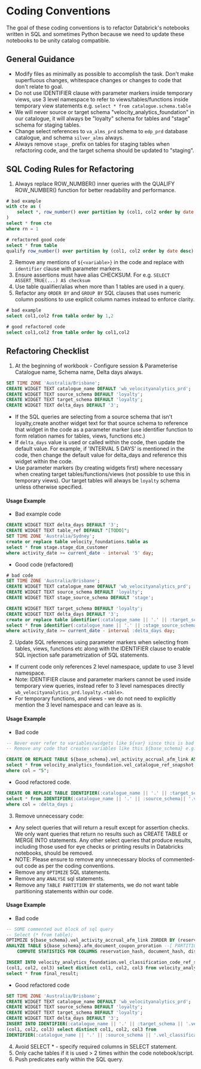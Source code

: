 # Coding Conventions

The goal of these coding conventions is to refactor Databrick's notebooks written in SQL and sometimes Python
because we need to update these notebooks to be unity catalog compatible.

## General Guidance
- Modify files as minimally as possible to accomplish the task. Don't make superfluous changes, whitespace changes or changes to code that don't relate to goal.
- Do not use IDENTIFIER clause with parameter markers inside temporary views, use 3 level namespace to refer to views/tables/functions inside temporary view statements e.g. `select * from catalogue.schema.table`
- We will never source or target schema "velocity_analytics_foundation" in our catalogue, it will always be "loyalty" schema for tables and "stage" schema for staging tables.
- Change select references to `va_alms_prd` schema to `edp_prd` database catalogue, and schema `silver_alms` always.
- Always remove `stage_` prefix on tables for staging tables when refactoring code, and the target schema should be updated to "staging".

## SQL Coding Rules for Refactoring
1. Always replace ROW_NUMBER() inner queries with the QUALIFY ROW_NUMBER() function for better readability and performance.
```sql
# bad example
with cte as (
    select *, row_number() over partition by (col1, col2 order by date desc) as rn from table
)
select * from cte
where rn = 1

# refactored good code
select * from table
qualify row_number() over partition by (col1, col2 order by date desc) = 1 
```

2. Remove any mentions of `${<variable>}` in the code and replace with `identifier` clause with parameter markers.
3. Ensure assertions must have alias CHECKSUM. For e.g. `SELECT ASSERT_TRUE(...) AS checksum`
4. Use table qualifier/alias when more than 1 tables are used in a query.
5. Refactor any `ORDER BY` and `GROUP BY` SQL clauses that uses numeric column positions to use explicit column names instead to enforce clarity.
```sql
# bad example
select col1,col2 from table order by 1,2

# good refactored code
select col1,col2 from table order by col1,col2
```

## Refactoring Checklist

1. At the beginning of workbook - Configure session & Parameterise Catalogue name, Schema name, Delta days always.
```sql
SET TIME ZONE 'Australia/Brisbane';
CREATE WIDGET TEXT catalogue_name DEFAULT 'wb_velocityanalytics_prd';
CREATE WIDGET TEXT source_schema DEFAULT 'loyalty';
CREATE WIDGET TEXT target_schema DEFAULT 'loyalty';
CREATE WIDGET TEXT delta_days DEFAULT '3'; 
```
- If the SQL queries are selecting from a source schema that isn't loyalty,create another widget text for that source schema to reference that widget in the code as a parameter marker (use identifier function to form relation names for tables, views, functions etc.)
- If `delta_days` value is used or called within the code, then update the default value. For example, if 'INTERVAL 5 DAYS' is mentioned in the code, then change the default value for delta_days and reference this widget within the code.
- Use parameter markers (by creating widgets first) where necessary when creating target tables/functions/views (not possible to use this in temporary views). Our target tables will always be `loyalty` schema unless otherwise specified.

#### Usage Example
- Bad example code
```sql
CREATE WIDGET TEXT delta_days DEFAULT '3'; 
CREATE WIDGET TEXT table_ref DEFAULT "[TODO]";
SET TIME ZONE 'Australia/Sydney';
create or replace table velocity_foundations.table as
select * from stage.stage_dim_customer
where activity_date >= current_date - interval '5' day;
```
- Good code (refactored)
```sql
# bad code
SET TIME ZONE 'Australia/Brisbane';
CREATE WIDGET TEXT catalogue_name DEFAULT 'wb_velocityanalytics_prd';
CREATE WIDGET TEXT source_schema DEFAULT 'loyalty';
CREATE WIDGET TEXT stage_source_schema DEFAULT 'stage';

CREATE WIDGET TEXT target_schema DEFAULT 'loyalty';
CREATE WIDGET TEXT delta_days DEFAULT '3'; 
create or replace table identifier(:catalogue_name || '.' || :target_schema || '.table_name') as
select * from identifier(:catalogue_name || '.' || :stage_source_schema || '.dim_customer')
where activity_date >= current_date - interval :delta_days day;
```

2. Update SQL references using parameter markers when selecting from tables, views, functions etc along with the IDENTIFIER clause to enable SQL injection safe parametrization of SQL statements. 
- If current code only references 2 level namespace, update to use 3 level namespace.
- Note: IDENTIFIER clause and parameter markers cannot be used inside temporary view queries, instead refer to 3 level namespaces directly `wb_velocityanalytics_prd.loyalty.<table>`.
- For temporary functions, and views - we do not need to explicitly mention the 3 level namespace and can leave as is.

#### Usage Example
- Bad code
```sql
-- Never ever refer to variables/widgets like ${var} since this is bad
-- Remove any code that creates variables like this ${base_schema} e.g. and use widgets as parameter markers.

CREATE OR REPLACE TABLE ${base_schema}.vel_activity_accrual_afm_link AS
select * from velocity_analytics_foundation.vel_catalogue_ref_snapshot
where col = "5";
```

- Good refactored code.
```sql
CREATE OR REPLACE TABLE IDENTIFIER(:catalogue_name || '.' || :target_schema|| '.vel_activity_accrual_afm_link') AS
select * from IDENTIFIER(:catalogue_name || '.' || :source_schema|| '.vel_catalogue_ref_snapshot')
where col = :delta_days ;
```

3. Remove unnecessary code:
- Any select queries that will return a result except for assertion checks. We only want queries that return no results such as CREATE TABLE or MERGE INTO statements. Any other select queries that produce results, including those used for eye checks or printing results in Databricks notebooks, should be removed.
- NOTE: Please ensure to remove any unnecessary blocks of commented-out code as per the coding conventions.                                                                           
- Remove any `OPTIMIZE` SQL statements.
- Remove any `ANALYSE` sql statements.
- Remove any `TABLE PARTITION BY` statements, we do not want table partitioning statements within our code.

#### Usage Example
- Bad code
```sql
-- SOME commented out block of sql query
-- Select (* from table);
OPTIMIZE ${base_schema}.vel_activity_accrual_afm_link ZORDER BY (reservation_hash, document_hash, coupon_sequence_number);
ANALYZE TABLE ${base_schema}.afm_document_coupon_proration --[ PARTITION clause ]
    COMPUTE STATISTICS FOR COLUMNS reservation_hash, document_hash, distance_proration_factor_gcd;

INSERT INTO velocity_analytics_foundation.vel_classification_code_ref_snapshot
(col1, col2, col3) select distinct col1, col2, col3 from velocity_analytics_foundation.table
select * from final_result;
```

- Good refactored code
```sql
SET TIME ZONE 'Australia/Brisbane';
CREATE WIDGET TEXT catalogue_name DEFAULT 'wb_velocityanalytics_prd';
CREATE WIDGET TEXT source_schema DEFAULT 'loyalty';
CREATE WIDGET TEXT target_schema DEFAULT 'loyalty';
CREATE WIDGET TEXT delta_days DEFAULT '3'; 
INSERT INTO IDENTIFIER(:catalogue_name || '.' || :target_schema || '.vel_classification_code_ref_snapshot')
(col1, col2, col3) select distinct col1, col2, col3 from 
IDENTIFIER(:catalogue_name || '.' || :source_schema || '.vel_classification_code_ref_snapshot')
```

4. Avoid SELECT * - specify required columns in SELECT statement.
5. Only cache tables if it is used > 2 times within the code notebook/script.
6. Push predicates early within the SQL query.
